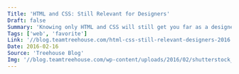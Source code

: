 ```yaml
---
Title: 'HTML and CSS: Still Relevant for Designers'
Draft: false
Summary: 'Knowing only HTML and CSS will still get you far as a designer, and can give you all the qualifications you need to meet the new bar for designers.'
Tags: ['web', 'favorite']
Link: '//blog.teamtreehouse.com/html-css-still-relevant-designers-2016'
Date: 2016-02-16
Source: 'Treehouse Blog'
Img: '//blog.teamtreehouse.com/wp-content/uploads/2016/02/shutterstock_165381317.jpg'
---
```

